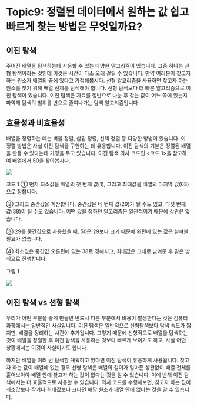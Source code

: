 # Topic9: 정렬된 데이터에서 원하는 값 쉽고 빠르게 찾는 방법은 무엇일까요?

## 이진 탐색

주어진 배열을 탐색하는데 사용할 수 있는 다양한 알고리즘이 있습니다. 그중 하나는 선형 탐색이라는 것인데 이것은 시간이 다소 오래 걸릴 수 있습니다. 만약 여러분이 찾고자 하는 원소가 배열의 끝에 있다고 가정해봅시다. 선형 알고리즘을 사용하면 찾고자 하는 원소를 찾기 위해 배열 전체를 탐색해야 합니다. 선형 탐색보다 더 빠른 알고리즘으로 이진 탐색이 있습니다. 이진 탐색은 자료를 절반으로 나눈 후 찾는 값이 어느 쪽에 있는지 파악해 탐색의 범위를 반으로 줄여나가는 탐색 알고리즘입니다.





## 효율성과 비효율성

배열을 정렬하는 데는 버블 정렬, 삽입 정렬, 선택 정렬 등 다양한 방법이 있습니다. 이 정렬 방법은 사실 이진 탐색을 구현하는 데 유용합니다. 이진 탐색의 기본은 정렬된 배열을 만들 수 있다는데 가정을 두고 있습니다. 이진 탐색 의사 코드인 <코드 1>을 참고하여 배열에서 50을 찾아봅시다.

<img src="https://cphinf.pstatic.net/mooc/20170801_161/1501592167394opo6i_PNG/4.5_-01.png">
 
코드 1
① 먼저 최소값을 배열의 첫 번째 값(1), 그리고 최대값을 배열의 마지막 값(63)으로 정합니다.

② 그리고 중간값을 계산합니다. 중간값은 네 번째 값(29)가 될 수도 있고, 다섯 번째 값(38)이 될 수도 있습니다. 어떤 값을 정하던 알고리즘은 일관적이기 때문에 상관은 없습니다.

③ 29를 중간값으로 사용했을 때, 50은 29보다 크기 때문에 왼편에 있는 값은 살펴볼 필요가 없습니다.

④ 최소값은 중간값 오른편에 있는 38로 정해지고, 최대값은 그대로 남겨둔 후 같은 방식으로 진행합니다.

 
그림 1

<img src="https://cphinf.pstatic.net/mooc/20170801_31/1501592569267sdgmD_PNG/4.5_-02.png">


## 이진 탐색 vs 선형 탐색

우리가 어떤 부분을 좋게 만들면 반드시 다른 부분에서 비용이 발생한다는 것은 컴퓨터 과학에서는 일반적인 사실입니다. 이진 탐색은 일반적으로 선형탐색보다 탐색 속도가 짧지만, 배열을 정리하는 시간이 추가됩니다. 그렇기 때문에 선형적으로 배열을 탐색하는 것이 배열을 정렬한 후 이진 탐색을 사용하는 것보다 빠르게 보이기도 하고, 사실 어떤 상황에서는 이것이 사실이기도 합니다.

하지만 배열을 여러 번 탐색할 계획하고 있다면 이진 탐색이 유용하게 사용됩니다. 찾고자 하는 값이 배열에 없는 경우 선형 탐색은 배열의 길이가 얼마든 상관없이 배열 전체를 훑어보아야 배열 안에 찾고자 하는 값이 없다는 것을 알 수 있습니다. 이에 반해 이진 탐색에서는 더 효율적으로 사용할 수 있습니다. 의사 코드를 수행해보면, 찾고자 하는 값이 최소값보다 작거나 최대값보다 크다면 해당 원소가 배열 안에 없다는 것을 알 수 있습니다.